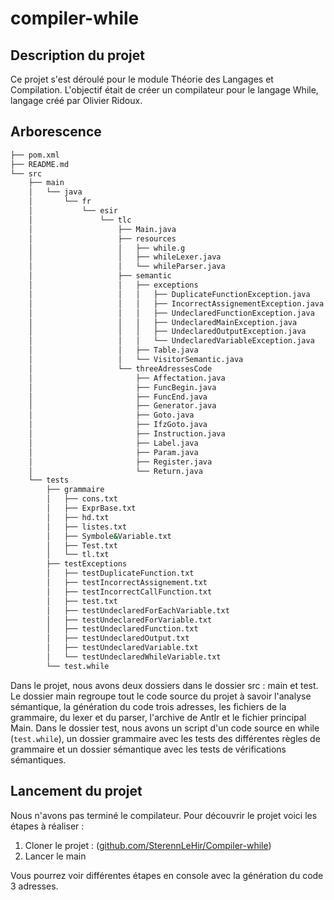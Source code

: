 # compiler-while

## Description du projet

Ce projet s'est déroulé pour le module Théorie des Langages et Compilation. L'objectif était de créer un compilateur pour le langage While, langage créé par Olivier Ridoux. 

## Arborescence
```bash
├── pom.xml
├── README.md
└── src
    ├── main
    │   └── java
    │       └── fr
    │           └── esir
    │               └── tlc
    │                   ├── Main.java
    │                   ├── resources
    │                   │   ├── while.g
    │                   │   ├── whileLexer.java
    │                   │   └── whileParser.java
    │                   ├── semantic
    │                   │   ├── exceptions
    │                   │   │   ├── DuplicateFunctionException.java
    │                   │   │   ├── IncorrectAssignementException.java
    │                   │   │   ├── UndeclaredFunctionException.java
    │                   │   │   ├── UndeclaredMainException.java
    │                   │   │   ├── UndeclaredOutputException.java
    │                   │   │   └── UndeclaredVariableException.java
    │                   │   ├── Table.java
    │                   │   └── VisitorSemantic.java
    │                   └── threeAdressesCode
    │                       ├── Affectation.java
    │                       ├── FuncBegin.java
    │                       ├── FuncEnd.java
    │                       ├── Generator.java
    │                       ├── Goto.java
    │                       ├── IfzGoto.java
    │                       ├── Instruction.java
    │                       ├── Label.java
    │                       ├── Param.java
    │                       ├── Register.java
    │                       └── Return.java
    └── tests
        ├── grammaire
        │   ├── cons.txt
        │   ├── ExprBase.txt
        │   ├── hd.txt
        │   ├── listes.txt
        │   ├── Symbole&Variable.txt
        │   ├── Test.txt
        │   └── tl.txt
        ├── testExceptions
        │   ├── testDuplicateFunction.txt
        │   ├── testIncorrectAssignement.txt
        │   ├── testIncorrectCallFunction.txt
        │   ├── test.txt
        │   ├── testUndeclaredForEachVariable.txt
        │   ├── testUndeclaredForVariable.txt
        │   ├── testUndeclaredFunction.txt
        │   ├── testUndeclaredOutput.txt
        │   ├── testUndeclaredVariable.txt
        │   └── testUndeclaredWhileVariable.txt
        └── test.while
```
Dans le projet, nous avons deux dossiers dans le dossier src : main et test.
Le dossier main regroupe tout le code source du projet à savoir l'analyse sémantique, la génération du code trois adresses, les fichiers de la grammaire, du lexer et du parser, l'archive de Antlr et le fichier principal Main. 
Dans le dossier test, nous avons un script d'un code source en while (`test.while`), un dossier grammaire avec les tests des différentes règles de grammaire et un dossier sémantique avec les tests de vérifications sémantiques. 

## Lancement du projet

Nous n'avons pas terminé le compilateur. Pour découvrir le projet voici les étapes à réaliser : 
1. Cloner le projet : ([github.com/SterennLeHir/Compiler-while](https://github.com/SterennLeHir/Compiler-while.git))
2. Lancer le main

Vous pourrez voir différentes étapes en console avec la génération du code 3 adresses. 
